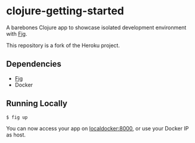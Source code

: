 # clojure-getting-started

A barebones Clojure app to showcase isolated development environment with [Fig](http://www.fig.sh/).

This repository is a fork of the Heroku project.

## Dependencies

- [Fig](http://www.fig.sh/)
- Docker

## Running Locally

```sh
$ fig up
```

You can now access your app on [localdocker:8000](http://localdocker:8000/), or use your Docker IP as host.

